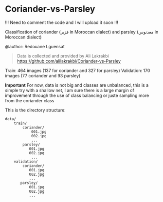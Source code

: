 # Coriander-vs-Parsley

!!! Need to comment the code and I will upload it soon !!!

Classification of coriander (قزبر  in Moroccan dialect) and parsley (معدنوس in Moroccan dialect)

@author: Redouane Lguensat

> Data is collected and provided by Ali Lakrakbi https://github.com/alilakrakbi/Coriander-vs-Parsley

Train: 464 images (137 for coriander and 327 for parsley)
Validation: 170 images (77 coriander and 93 parsley)

**Important**
For now, data is not big and classes are unbalanced, this is a simple try with a shallow net, I am sure there is a large margin of improvement through the use of class balancing or juste sampling more from the coriander class

This is the directory structure:
```
data/
    train/
        coriander/
            001.jpg
            002.jpg
            ...
        parsley/
           001.jpg
           002.jpg
            ...
    validation/
        coriander/
           001.jpg
           002.jpg
           ...
       parsley/
           001.jpg
           002.jpg
           ...
```
